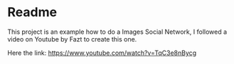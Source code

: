 # Readme
This project is an example how to do a Images Social Network, I followed a video on Youtube by Fazt to create this one.

Here the link: https://www.youtube.com/watch?v=TqC3e8nBycg